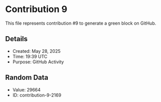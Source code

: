 # Contribution 9

This file represents contribution #9 to generate a green block on GitHub.

## Details
- Created: May 28, 2025
- Time: 19:39 UTC
- Purpose: GitHub Activity

## Random Data
- Value: 29664
- ID: contribution-9-2169
